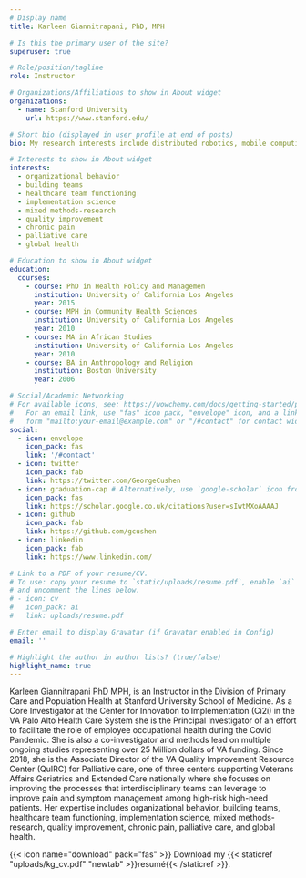 ```yaml
---
# Display name
title: Karleen Giannitrapani, PhD, MPH

# Is this the primary user of the site?
superuser: true

# Role/position/tagline
role: Instructor

# Organizations/Affiliations to show in About widget
organizations:
  - name: Stanford University
    url: https://www.stanford.edu/

# Short bio (displayed in user profile at end of posts)
bio: My research interests include distributed robotics, mobile computing and programmable matter.

# Interests to show in About widget
interests:
  - organizational behavior
  - building teams
  - healthcare team functioning
  - implementation science
  - mixed methods-research
  - quality improvement
  - chronic pain
  - palliative care
  - global health

# Education to show in About widget
education:
  courses:
    - course: PhD in Health Policy and Managemen
      institution: University of California Los Angeles
      year: 2015
    - course: MPH in Community Health Sciences 
      institution: University of California Los Angeles
      year: 2010
    - course: MA in African Studies 
      institution: University of California Los Angeles
      year: 2010
    - course: BA in Anthropology and Religion 
      institution: Boston University
      year: 2006

# Social/Academic Networking
# For available icons, see: https://wowchemy.com/docs/getting-started/page-builder/#icons
#   For an email link, use "fas" icon pack, "envelope" icon, and a link in the
#   form "mailto:your-email@example.com" or "/#contact" for contact widget.
social:
  - icon: envelope
    icon_pack: fas
    link: '/#contact'
  - icon: twitter
    icon_pack: fab
    link: https://twitter.com/GeorgeCushen
  - icon: graduation-cap # Alternatively, use `google-scholar` icon from `ai` icon pack
    icon_pack: fas
    link: https://scholar.google.co.uk/citations?user=sIwtMXoAAAAJ
  - icon: github
    icon_pack: fab
    link: https://github.com/gcushen
  - icon: linkedin
    icon_pack: fab
    link: https://www.linkedin.com/

# Link to a PDF of your resume/CV.
# To use: copy your resume to `static/uploads/resume.pdf`, enable `ai` icons in `params.toml`,
# and uncomment the lines below.
# - icon: cv
#   icon_pack: ai
#   link: uploads/resume.pdf

# Enter email to display Gravatar (if Gravatar enabled in Config)
email: ''

# Highlight the author in author lists? (true/false)
highlight_name: true
---
```


Karleen Giannitrapani PhD MPH, is an Instructor in the Division of Primary Care and Population Health at Stanford University School of Medicine. As a Core Investigator at the Center for Innovation to Implementation (Ci2i) in the VA Palo Alto Health Care System she is the Principal Investigator of an effort to facilitate the role of employee occupational health during the Covid Pandemic. She is also a co-investigator and methods lead on multiple ongoing studies representing over 25 Million dollars of VA funding. Since 2018, she is the Associate Director of the VA Quality Improvement Resource Center (QuIRC) for Palliative care, one of three centers supporting Veterans Affairs Geriatrics and Extended Care nationally where she focuses on improving the processes that interdisciplinary teams can leverage to improve pain and symptom management among high-risk high-need patients. Her expertise includes organizational behavior, building teams, healthcare team functioning, implementation science, mixed methods-research, quality improvement, chronic pain, palliative care, and global health.

{{< icon name="download" pack="fas" >}} Download my {{< staticref "uploads/kg_cv.pdf" "newtab" >}}resumé{{< /staticref >}}.
